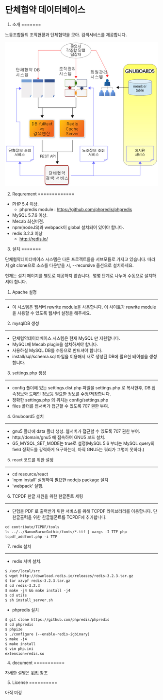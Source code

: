 단체협약 데이터베이스
==================================

1. 소개
=======

노동조합들의 조직현황과 단체협약을 모아. 검색서비스를 제공합니다.

<img src="https://github.com/jinbonetwork/collective-agreement-database/blob/master/document/images/1.jpg?raw=true">

2. Requrement
=============

* PHP 5.4 이상.
  * phpredis module : https://github.com/phpredis/phpredis
* MySQL 5.7.6 이상.
* Mecab 최신버젼.
* npm(nodeJS)과 webpack이 global 설치되어 있어야 합니다.
* redis 3.2.3 이상
  * http://redis.io/

3. 설치
=======

단체협약데이터베이스 시스템은 다른 프로젝트들을 서브모듈로 가지고 있습니다. 따라서 git clone으로 소스를 다운받을 시, --recursive 옵션으로 설치하세요.

현재는 설치 페이지를 별도로 제공하지 않습니다.. 몇몇 단계로 나누어 수동으로 설치하셔야 합니다.

1) Apache 설정
--------------
* 이 시스템은 웹서버 rewrite module을 사용합니다. 이 사이트가 rewrite module을 사용할 수 있도록 웹서버 설정을 해주세요.

2) mysqlDB 생성
--------------
* 단체협약데이터베이스 시스템은 현재 MySQL 만 지원합니다.
* MySQL에 Mecab plugin을 설치하셔야 합니다.
* 사용하실 MySQL DB를 수동으로 만드셔야 합니다.
* install/sql/schema.sql 파일을 이용해서 새로 생성된 DB에 필요한 테이블을 생성합니다.

3) settings.php 생성
--------------------
* config 폴더에 있는 settings.dist.php 파일을 settings.php 로 복사한후, DB 접속정보와 도메인 정보등 필요한 정보를 수정/저장합니다.
* 정확한 settings.php 의 위치는 config/settings.php
* files 폴더를 웹서버가 접근할 수 있도록 707 권한 부여.

4) Gnuboard5 설치
-----------------
* gnu5 폴더에 data 폴더 생성. 웹서버가 접근할 수 있도록 707 권한 부여.
* http://domain/gnu5 에 접속하여 GNU5 보드 설치.
* G5_MYSQL_SET_MODE는 true로 설정(MySQL 5.6 부터는 MySQL query의 field 정확도를 강력하게 요구하는데, 아직 GNU5는 쿼리가 그렇지 못하다.)

5) react 코드를 위한 설정
-----------------------------------
* cd resource/react
* 'npm install' 실행하여 필요한 nodejs package 설치
* 'webpack' 실행.

6) TCPDF 한글 지원을 위한 한글폰트 세팅
-----------------------------------------
* 단협을 PDF 로 출력받기 위한 서비스를 위해 TCPDF 라이브러리를 이용합니다. 단 한글출력을 위한 한글웹폰트를 TCPDF에 추가합니다.
```
cd contribute/TCPDF/tools
ls ../../NanumBarunGothic/fonts/*.ttf | xargs -I TTF php tcpdf_addfont.php -i TTF
```

7) redis 설치
-------------
* redis 서버 설치.
```
$ /usr/local/src
$ wget http://download.redis.io/releases/redis-3.2.3.tar.gz
$ tar xzvpf redis-3.2.3.tar.gz
$ cd redis-3.2.3
$ make -j4 && make install -j4
$ cd utils
$ sh install_server.sh
```
* phpredis 설치
```
$ git clone https://github.com/phpredis/phpredis
$ cd phpredis
$ phpize
$ ./configure (--enable-redis-igbinary)
$ make -j4
$ make install
$ vim php.ini
extension=redis.so
```

4. document
===========

자세한 설명은 <a href="https://github.com/jinbonetwork/collective-agreement-database/wiki">위키</a> 참조

5. License
==========

아직 미정
